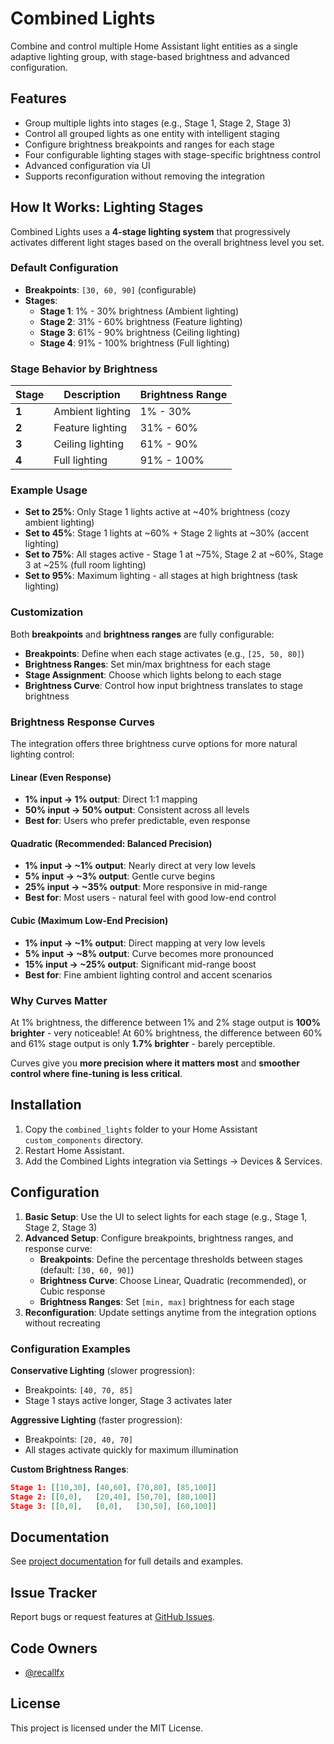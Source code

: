 # Combined Lights

Combine and control multiple Home Assistant light entities as a single adaptive lighting group, with stage-based brightness and advanced configuration.

## Features
- Group multiple lights into stages (e.g., Stage 1, Stage 2, Stage 3)
- Control all grouped lights as one entity with intelligent staging
- Configure brightness breakpoints and ranges for each stage
- Four configurable lighting stages with stage-specific brightness control
- Advanced configuration via UI
- Supports reconfiguration without removing the integration

## How It Works: Lighting Stages

Combined Lights uses a **4-stage lighting system** that progressively activates different light stages based on the overall brightness level you set.

### Default Configuration
- **Breakpoints**: `[30, 60, 90]` (configurable)
- **Stages**:
  - **Stage 1**: 1% - 30% brightness (Ambient lighting)
  - **Stage 2**: 31% - 60% brightness (Feature lighting)
  - **Stage 3**: 61% - 90% brightness (Ceiling lighting)
  - **Stage 4**: 91% - 100% brightness (Full lighting)

### Stage Behavior by Brightness

| Stage | Description          | Brightness Range |
|-------|----------------------|------------------|
| **1** | Ambient lighting     | 1% - 30%         |
| **2** | Feature lighting     | 31% - 60%        |
| **3** | Ceiling lighting     | 61% - 90%        |
| **4** | Full lighting        | 91% - 100%       |

### Example Usage
- **Set to 25%**: Only Stage 1 lights active at ~40% brightness (cozy ambient lighting)
- **Set to 45%**: Stage 1 lights at ~60% + Stage 2 lights at ~30% (accent lighting)
- **Set to 75%**: All stages active - Stage 1 at ~75%, Stage 2 at ~60%, Stage 3 at ~25% (full room lighting)
- **Set to 95%**: Maximum lighting - all stages at high brightness (task lighting)

### Customization
Both **breakpoints** and **brightness ranges** are fully configurable:
- **Breakpoints**: Define when each stage activates (e.g., `[25, 50, 80]`)
- **Brightness Ranges**: Set min/max brightness for each stage
- **Stage Assignment**: Choose which lights belong to each stage
- **Brightness Curve**: Control how input brightness translates to stage brightness

### Brightness Response Curves

The integration offers three brightness curve options for more natural lighting control:

#### **Linear** (Even Response)
- **1% input → 1% output**: Direct 1:1 mapping
- **50% input → 50% output**: Consistent across all levels
- **Best for**: Users who prefer predictable, even response

#### **Quadratic** (Recommended: Balanced Precision)
- **1% input → ~1% output**: Nearly direct at very low levels
- **5% input → ~3% output**: Gentle curve begins
- **25% input → ~35% output**: More responsive in mid-range
- **Best for**: Most users - natural feel with good low-end control

#### **Cubic** (Maximum Low-End Precision)
- **1% input → ~1% output**: Direct mapping at very low levels
- **5% input → ~8% output**: Curve becomes more pronounced
- **15% input → ~25% output**: Significant mid-range boost
- **Best for**: Fine ambient lighting control and accent scenarios

### Why Curves Matter
At 1% brightness, the difference between 1% and 2% stage output is **100% brighter** - very noticeable!
At 60% brightness, the difference between 60% and 61% stage output is only **1.7% brighter** - barely perceptible.

Curves give you **more precision where it matters most** and **smoother control where fine-tuning is less critical**.

## Installation
1. Copy the `combined_lights` folder to your Home Assistant `custom_components` directory.
2. Restart Home Assistant.
3. Add the Combined Lights integration via Settings → Devices & Services.

## Configuration
1. **Basic Setup**: Use the UI to select lights for each stage (e.g., Stage 1, Stage 2, Stage 3)
2. **Advanced Setup**: Configure breakpoints, brightness ranges, and response curve:
   - **Breakpoints**: Define the percentage thresholds between stages (default: `[30, 60, 90]`)
   - **Brightness Curve**: Choose Linear, Quadratic (recommended), or Cubic response
   - **Brightness Ranges**: Set `[min, max]` brightness for each stage
3. **Reconfiguration**: Update settings anytime from the integration options without recreating

### Configuration Examples

**Conservative Lighting** (slower progression):
- Breakpoints: `[40, 70, 85]`
- Stage 1 stays active longer, Stage 3 activates later

**Aggressive Lighting** (faster progression):
- Breakpoints: `[20, 40, 70]`
- All stages activate quickly for maximum illumination

**Custom Brightness Ranges**:
```json
Stage 1: [[10,30], [40,60], [70,80], [85,100]]
Stage 2: [[0,0],   [20,40], [50,70], [80,100]]
Stage 3: [[0,0],   [0,0],   [30,50], [60,100]]
```

## Documentation
See [project documentation](https://github.com/recallfx/ha-combined-lights) for full details and examples.

## Issue Tracker
Report bugs or request features at [GitHub Issues](https://github.com/recallfx/ha-combined-lights/issues).

## Code Owners
- [@recallfx](https://github.com/recallfx)

## License
This project is licensed under the MIT License.
